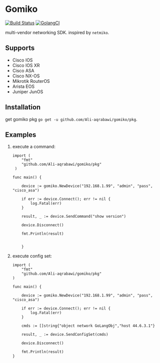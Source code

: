 # Gomiko
[![Build Status](https://travis-ci.org/Ali-aqrabawi/gomiko.svg?branch=master)](https://travis-ci.org/Ali-aqrabawi/gomiko)
[![GolangCI](https://golangci.com/badges/github.com/Ali-aqrabawi/gomiko.svg)](https://golangci.com)

multi-vendor networking SDK.
inspired by `netmiko`.
 
## Supports
* Cisco IOS
* Cisco IOS XR
* Cisco ASA
* Cisco NX-OS
* Mikrotik RouterOS
* Arista EOS
* Juniper JunOS

## Installation
get gomiko pkg `go get -u github.com/Ali-aqrabawi/gomiko/pkg`.

## Examples 
 1. execute a command:

        import (
    	    "fmt"
            "github.com/Ali-aqrabawi/gomiko/pkg"
         )

        func main() {

    	    device := gomiko.NewDevice("192.168.1.99", "admin", "pass", "cisco_asa")

    	    if err := device.Connect(); err != nil {
    	        log.Fatal(err)    	    
    	    }
    	    	
    	    result, _ := device.SendCommand("show version")

            device.Disconnect()

    	    fmt.Println(result)


    	    }

    

 2. execute config set:

        import (
    	    "fmt"
    	    "github.com/Ali-aqrabawi/gomiko/pkg"
        )

        func main() {

    	    device := gomiko.NewDevice("192.168.1.99", "admin", "pass", "cisco_asa")

    	    if err := device.Connect(); err != nil {
    	        log.Fatal(err)
    	    }

    	    cmds := []string{"object network GoLangObj","host 44.6.3.1"}

    	    result, _ := device.SendConfigSet(cmds)

            device.Disconnect()

    	    fmt.Println(result)
    	}
